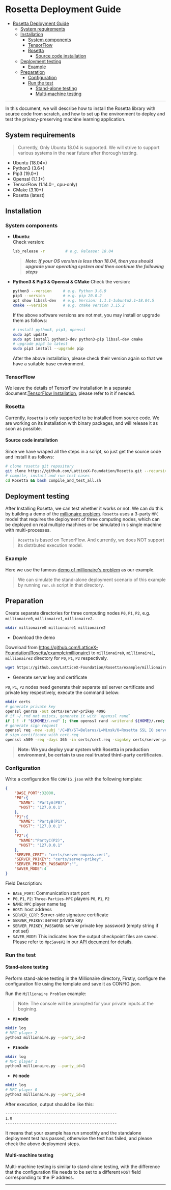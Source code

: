 # Rosetta Deployment Guide
- [Rosetta Deployment Guide](#rosetta-deployment-guide)
  - [System requirements](#system-requirements)
  - [Installation](#installation)
    - [System components](#system-components)
    - [TensorFlow](#tensorflow)
    - [Rosetta](#rosetta)
      - [Source code installation](#source-code-installation)
  - [Deployment testing](#deployment-testing)
    - [Example](#example)
  - [Preparation](#preparation)
    - [Configuration](#configuration)
    - [Run the test](#run-the-test)
      - [Stand-alone testing](#stand-alone-testing)
      - [Multi-machine testing](#multi-machine-testing)

----

In this document, we will describe how to install the Rosetta library with source code from scratch, and how to set up the environment to deploy and test the privacy-preserving machine learning application.

## System requirements

> Currently, Only Ubuntu 18.04 is supported. We will strive to support various systems in the near future after thorough testing.

- Ubuntu (18.04=)
- Python3 (3.6+)
- Pip3 (19.0+)
- Openssl (1.1.1+)
- TensorFlow (1.14.0=, cpu-only)
- CMake (3.10+)
- Rosetta (latest)

## Installation

### System components

- **Ubuntu**:   
  Check version: 

  ```sh
  lsb_release -r         # e.g. Release: 18.04
  ```
  
  > ***Note: If your OS version is less than 18.04, then you should upgrade your operating system and then continue the following  steps***

- **Python3 & Pip3 & Openssl & CMake**
  Check the version:   

  ```sh
  python3 --version     # e.g. Python 3.6.9
  pip3 --version        # e.g. pip 20.0.2
  apt show libssl-dev   # e.g. Version: 1.1.1-1ubuntu2.1~18.04.5
  cmake --version       # e.g. cmake version 3.15.2
  ```

  If the above software versions are not met, you may install or upgrade them as follows: 
  ```sh
  # install python3, pip3, openssl
  sudo apt update
  sudo apt install python3-dev python3-pip libssl-dev cmake
  # upgrade pip3 to latest 
  sudo pip3 install --upgrade pip
  ```

  After the above installation, please check their version again so that we have a suitable base environment.

### TensorFlow

We leave the details of TensorFlow installation in a separate document:[TensorFlow Installation][tensorflow-install], please refer to it if needed.

### Rosetta

Currently, `Rosetta` is only supported to be installed from source code. We are working on its installation with binary packages, and  will release it as soon as possible.

#### Source code installation

Since we have wraped all the steps in a script, so just get the source code and install it as follows:

```bash
# clone rosetta git repository
git clone https://github.com/LatticeX-Foundation/Rosetta.git --recursive
# compile, install and run test cases
cd Rosetta && bash compile_and_test_all.sh
````

## Deployment testing

After Installing Rosetta, we can test whether it works or not. We can do this by building a demo of the [millionaire problem][millionaire-problem]. `Rosetta` uses a 3-party `MPC` model that requires the deployment of three computing nodes, which can be deployed on real multiple machines or be simulated in s single machine with multi-processes.

> `Rosetta` is based on TensorFlow. And currently, we does NOT support its distrbuted execution model.

### Example

Here we use the famous [demo of millionaire's problem][millionaire-example] as our example.


> We can simulate the stand-alone deployment scenario of this example by running `run.sh` script in that directory.

## Preparation

Create separate directories for three computing nodes `P0`, `P1`, `P2`, e.g. `millionaire0`, `millionaire1`, `millionaire2`. 
```bash
mkdir millionaire0 millionaire1 millionaire2
````
- Download the demo

Download from https://github.com/LatticeX-Foundation/Rosetta/example/millionaire) to `millionaire0`, `millionaire1`, `millionaire2` directory for `P0`, `P1`, `P2` respectively.

```bash
wget https://github.com/LatticeX-Foundation/Rosetta/example/millionaire/millionaire.py
```

- Generate server key and certificate

`P0`, `P1`, `P2` nodes need generate their separate ssl server certificate and private key respectively, execute the command below: 

```bash
mkdir certs
# generate private key
openssl genrsa -out certs/server-prikey 4096
# if ~/.rnd not exists, generate it with `openssl rand`
if [ ! -f "${HOME}/.rnd" ]; then openssl rand -writerand ${HOME}/.rnd; fi
# generate sign request
openssl req -new -subj '/C=BY/ST=Belarus/L=Minsk/O=Rosetta SSL IO server/OU=Rosetta server unit/CN=server' -key certs/server-prikey -out certs/cert.req
# sign certificate with cert.req
openssl x509 -req -days 365 -in certs/cert.req -signkey certs/server-prikey -out certs/server-nopass.cer
```

> **Note: We you deploy your system with Rosetta in production environment, be certain to use real trusted third-party certificates.**

### Configuration

Write a configuration file `CONFIG.json` with the following template: 
```json
{
    "BASE_PORT":32000,
    "P0":{
      "NAME": "PartyA(P0)",
      "HOST": "127.0.0.1"
    },   
    "P1":{
      "NAME": "PartyB(P1)",
      "HOST": "127.0.0.1"
    },   
    "P2":{
      "NAME":"PartyC(P2)",
      "HOST": "127.0.0.1"
    },
    "SERVER_CERT": "certs/server-nopass.cert",
    "SERVER_PRIKEY": "certs/server-prikey",
    "SERVER_PRIKEY_PASSWORD":"",
    "SAVER_MODE":4
}
````
Field Description: 
- `BASE_PORT`: Communication start port
- `P0`, `P1`, `P2`: `Three-Parties-MPC` players `P0`, `P1`, `P2`
- `NAME`: `MPC` player name tag
- `HOST`: host address
- `SERVER_CERT`: Server-side signature certificate
- `SERVER_PRIKEY`: server private key
- `SERVER_PRIKEY_PASSWORD`: server private key password (empty string if not set)
- `SAVER_MODE`: This indicates how the output checkpoint files are saved. Please refer to `MpcSaveV2` in our [API document](./API_DOC.md) for details.


### Run the test

#### Stand-alone testing

Perform stand-alone testing in the Millionaire directory, Firstly, configure the configuration file using the template and save it as CONFIG.json.

Run the `Millionaire Problem` example:

> Note: The console will be prompted for your private inputs at the begining.

- **`P2`node**

```bash
mkdir log
# MPC player 2
python3 millionaire.py --party_id=2
````
- **`P1`node**

```bash
mkdir log
# MPC player 1
python3 millionaire.py --party_id=1
````
- **`P0` node**

```bash
mkdir log
# MPC player 0
python3 millionaire.py --party_id=0
````

After execution, output should be like this: 
```bash
-------------------------------------------------
1.0
-------------------------------------------------
````

It means that your example has run smoothly and the standalone deployment test has passed, otherwise the test has failed, and please check the above deployment steps.


#### Multi-machine testing

Multi-machine testing is similar to stand-alone testing, with the difference that the configuration file needs to be set to a different `HOST` field corresponding to the IP address.


-----

[tensorFlow-install]:TENSORFLOW_INSTALL.md
[millionaire-problem]:https://en.wikipedia.org/wiki/Yao%27s_Millionaires%27_Problem
[millionaire-example]:../example/millionaire/millionaire.py
[tutorials]:TUTORIALS.md
